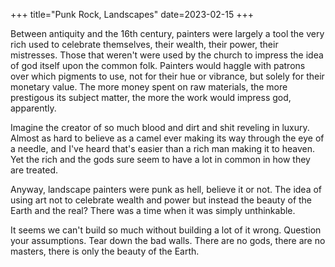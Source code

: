 +++
title="Punk Rock, Landscapes"
date=2023-02-15
+++

Between antiquity and the 16th century, painters were largely
a tool the very rich used to celebrate themselves, their wealth,
their power, their mistresses.
Those that weren't were used by the church to impress the idea of god itself upon
the common folk.
Painters would haggle with patrons over which pigments to use, not for their hue or
vibrance, but solely for their monetary value.
The more money spent on raw materials, the more prestigous its subject matter,
the more the work would impress god, apparently.

Imagine the creator of so much blood and dirt and shit reveling in luxury.
Almost as hard to believe as a camel ever making its way through the eye of a
needle, and I've heard that's easier than a rich man making it to heaven.
Yet the rich and the gods sure seem to have a lot in common in how they are treated.

Anyway, landscape painters were punk as hell, believe it or not.
The idea of using art not to celebrate wealth and power but instead the beauty
of the Earth and the real?
There was a time when it was simply unthinkable.

It seems we can't build so much without building a lot of it wrong.
Question your assumptions.
Tear down the bad walls.
There are no gods, there are no masters, there is only the beauty of the Earth.
